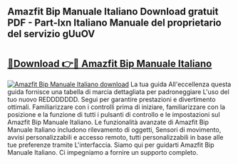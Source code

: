 ## Amazfit Bip Manuale Italiano Download gratuit PDF - Part-lxn Italiano Manuale del proprietario del servizio gUuOV

# <h2><a href="http://dff7rm.blite.top/?on=Amazfit+Bip+Manuale+Italiano">🔗Download 👉🔴 Amazfit Bip Manuale Italiano</a></h2>

[![Amazfit Bip Manuale Italiano download](https://i.imgur.com/lujVjoI.png)](http://dff7rm.blite.top/?on=Amazfit+Bip+Manuale+Italiano)
La tua guida All'eccellenza questa guida fornisce una tabella di marcia dettagliata per padroneggiare L'uso del tuo nuovo REDDDDDDD. Segui per garantire prestazioni e divertimento ottimali. Familiarizzare con i controlli prima di iniziare, familiarizzare con la posizione e la funzione di tutti i pulsanti di controllo e le impostazioni sul Amazfit Bip Manuale Italiano. Le funzionalità avanzate di Amazfit Bip Manuale Italiano includono rilevamento di oggetti, Sensori di movimento, avvisi personalizzabili e accesso remoto, tutti personalizzabili in base alle tue preferenze tramite L'interfaccia. Siamo qui per guidarti Amazfit Bip Manuale Italiano. Ci impegniamo a fornire un supporto completo.
